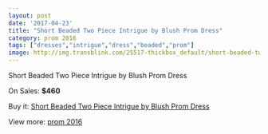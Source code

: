 ```yaml
---
layout: post
date: '2017-04-23'
title: "Short Beaded Two Piece Intrigue by Blush Prom Dress"
category: prom 2016
tags: ["dresses","intrigue","dress","beaded","prom"]
image: http://img.transblink.com/25517-thickbox_default/short-beaded-two-piece-intrigue-by-blush-prom-dress.jpg
---
```

Short Beaded Two Piece Intrigue by Blush Prom Dress

On Sales: **$460**
<a href="https://www.transblink.com/en/prom-2016/8044-short-beaded-two-piece-intrigue-by-blush-prom-dress.html"><amp-img layout="responsive" width="600" height="600" src="//img.transblink.com/25517-thickbox_default/short-beaded-two-piece-intrigue-by-blush-prom-dress.jpg" alt="Short Beaded Two Piece Intrigue by Blush Prom Dress 0" /></a>
<a href="https://www.transblink.com/en/prom-2016/8044-short-beaded-two-piece-intrigue-by-blush-prom-dress.html"><amp-img layout="responsive" width="600" height="600" src="//img.transblink.com/25519-thickbox_default/short-beaded-two-piece-intrigue-by-blush-prom-dress.jpg" alt="Short Beaded Two Piece Intrigue by Blush Prom Dress 1" /></a>
<a href="https://www.transblink.com/en/prom-2016/8044-short-beaded-two-piece-intrigue-by-blush-prom-dress.html"><amp-img layout="responsive" width="600" height="600" src="//img.transblink.com/25518-thickbox_default/short-beaded-two-piece-intrigue-by-blush-prom-dress.jpg" alt="Short Beaded Two Piece Intrigue by Blush Prom Dress 2" /></a>

Buy it: [Short Beaded Two Piece Intrigue by Blush Prom Dress](https://www.transblink.com/en/prom-2016/8044-short-beaded-two-piece-intrigue-by-blush-prom-dress.html "Short Beaded Two Piece Intrigue by Blush Prom Dress")

View more: [prom 2016](https://www.transblink.com/en/63-prom-2016 "prom 2016")